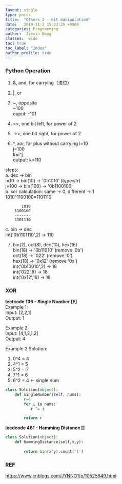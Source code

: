 ```yaml
---
layout: single
type: posts
title:  "OThers 2 - bit manipulation"
date:   2019-11-2 15:23:25 +0900
categories: Programming
author:  Jiexin Wang
classes:  wide
toc: true
toc_label: "Index"
author_profile: true
---
```


### Python Operation  
1. &, and, for carrying（进位） 

2. |, or  

3. ~, opposite  
~100  
ouput: -101  
 
4. <<, one bit left, for power of 2  

5. ->>, one bit right, for power of 2  

6. ^, xor, for plus without carrying
i=10  
j=100  
k=i^j  
output: k=110  

steps:  
a. dec -> bin  
i=10 -> bin(10) -> '0b1010' (type:str)  
j=100 -> bin(100) -> '0b1100100'  
b. xor calculation: same -> 0, different -> 1  
1010^1100100=1101110  
 
           1010
        1100100
        -------
        1101110
        
c. bin -> dec  
int('0b1101110',2) -> 110  

7. bin(2), oct(8), dec(10), hex(16)  
bin(18) -> '0b11010' (remove '0b')  
oct(18) -> '022' (remove '0')  
hex(18) -> '0x12' (remove '0x')  
int('0b10010',2) -> 18  
int('022',8) -> 18  
int('0x12',16) -> 18  

### XOR  

**leetcode 136 - Single Number [E]**   
Example 1:  
Input: [2,2,1]  
Output: 1  

Example 2:  
Input: [4,1,2,1,2]  
Output: 4  

Example 2 Solution:  
1. 0^4 = 4  
2. 4^1 = 5  
3. 5^2 = 7  
4. 7^1 = 6  
5. 6^2 = 4 <- single num   

```python
class Solution(object):
    def singleNumber(self, nums):
        r=0
        for i in nums:
           r ^= i

        return r         
```   

**leedcode 461 - Hamming Distance []**
```python
class Solution(object):
    def hammingDistance(self,x,y):
       
        return bin(x^y).count('1')      
```   

### REF

https://www.cnblogs.com/JYNNO1/p/10525649.html
